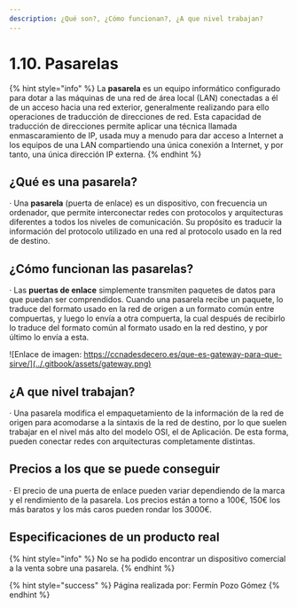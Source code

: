 ```yaml
---
description: ¿Qué son?, ¿Cómo funcionan?, ¿A que nivel trabajan?
---
```


# 1.10. Pasarelas

{% hint style="info" %}
La **pasarela** es un equipo informático configurado para dotar a las máquinas de una red de área local (LAN) conectadas a él de un acceso hacia una red exterior, generalmente realizando para ello operaciones de traducción de direcciones de red. Esta capacidad de traducción de direcciones permite aplicar una técnica llamada enmascaramiento de IP, usada muy a menudo para dar acceso a Internet a los equipos de una LAN compartiendo una única conexión a Internet, y por tanto, una única dirección IP externa.
{% endhint %}

## ¿Qué es una pasarela?

· Una **pasarela** (puerta de enlace) es un dispositivo, con frecuencia un ordenador, que permite interconectar redes con protocolos y arquitecturas diferentes a todos los niveles de comunicación. Su propósito es traducir la información del protocolo utilizado en una red al protocolo usado en la red de destino.

## ¿Cómo funcionan las pasarelas?

· Las **puertas de enlace** simplemente transmiten paquetes de datos para que puedan ser comprendidos. Cuando una pasarela recibe un paquete, lo traduce del formato usado en la red de origen a un formato común entre compuertas, y luego lo envía a otra compuerta, la cual después de recibirlo lo traduce del formato común al formato usado en la red destino, y por último lo envía a esta.

![Enlace de imagen: https://ccnadesdecero.es/que-es-gateway-para-que-sirve/](../.gitbook/assets/gateway.png)

## ¿A que nivel trabajan?

· Una pasarela modifica el empaquetamiento de la información de la red de origen para acomodarse a la sintaxis de la red de destino, por lo que suelen trabajar en el nivel más alto del modelo OSI, el de Aplicación. De esta forma, pueden conectar redes con arquitecturas completamente distintas.

## Precios a los que se puede conseguir

· El precio de una puerta de enlace pueden variar dependiendo de la marca y el rendimiento de la pasarela. Los precios están a torno a 100€, 150€ los más baratos y los más caros pueden rondar los 3000€.

## Especificaciones de un producto real

{% hint style="info" %}
No se ha podido encontrar un dispositivo comercial a la venta sobre una pasarela.
{% endhint %}

{% hint style="success" %}
Página realizada por: Fermín Pozo Gómez
{% endhint %}
